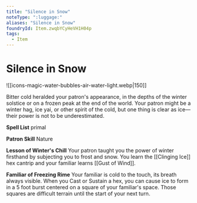 ```yaml
---
title: "Silence in Snow"
noteType: ":luggage:"
aliases: "Silence in Snow"
foundryId: Item.zwqbYCyHeVH1H04p
tags:
  - Item
---
```


# Silence in Snow
![[icons-magic-water-bubbles-air-water-light.webp|150]]

Bitter cold heralded your patron's appearance, in the depths of the winter solstice or on a frozen peak at the end of the world. Your patron might be a winter hag, ice yai, or other spirit of the cold, but one thing is clear as ice—their power is not to be underestimated.

**Spell List** primal

**Patron Skill** Nature

**Lesson of Winter's Chill** Your patron taught you the power of winter firsthand by subjecting you to frost and snow. You learn the [[Clinging Ice]] hex cantrip and your familiar learns [[Gust of Wind]].

**Familiar of Freezing Rime** Your familiar is cold to the touch, its breath always visible. When you Cast or Sustain a hex, you can cause ice to form in a 5 foot burst centered on a square of your familiar's space. Those squares are difficult terrain until the start of your next turn.
